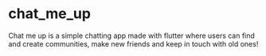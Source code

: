 # chat_me_up
Chat me up is a simple chatting app made with flutter where users can find and create communities, make new friends and keep in touch with old ones!
